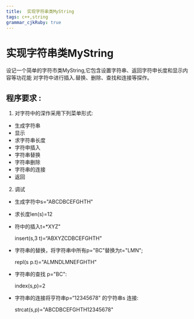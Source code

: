 ```yaml
---
title:  实现字符串类MyString
tags: c++,string
grammar_cjkRuby: true
---
```

# 实现字符串类MyString
设记一个简单的字符市类MyString,它包含设置字符串、返回字符申长度和显示内容等功花能
对字符中进行插入.替换、删除、查找和连接等探作。
## 程序要求 :
1) 对字符中的深作采用下列菜单形式:
* 生成字符串
* 显示
* 求字符串长度
* 字符申插入
* 字符串替换
* 字符串删除
* 字符串的连接
* 返回


2) 调试
* 生成字符中s="ABCDBCEFGHTH"
* 求长度len(s)=12
* 符中的插入t=*XYZ"

   insert(s,3 t)=“ABXYZCDBCEFGHTH"
   
* 字符串的替换，将字符串中所有p="BC"替换为t="LMN";

   repl(s p.t)="ALMNDLMNEFGHTH"
   
* 字符串的查找 p="BC":

    index(s,p)=2
	
* 字符串的连接将亨符串p=“12345678" 的宁符串s 连接:
 
    strcat(s,p)="ABCDBCEFGHTH12345678"
